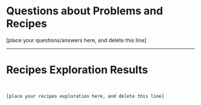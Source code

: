 
# Questions about Problems and Recipes



[place your questions/answers here, and delete this line]



***



# Recipes Exploration Results



```


[place your recipes exploration here, and delete this line]



```
